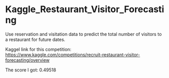 # Kaggle_Restaurant_Visitor_Forecasting

Use reservation and visitation data to predict the total number of visitors to a restaurant for future dates.

Kaggel link for this competition: https://www.kaggle.com/competitions/recruit-restaurant-visitor-forecasting/overview

The score I got: 0.49518
